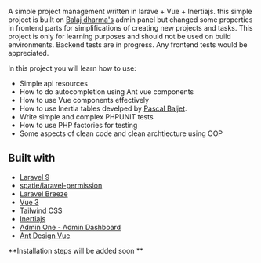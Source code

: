 

A simple project management written in larave + Vue + Inertiajs. 
this simple project is built on [Balaj dharma's](https://github.com/balajidharma/laravel-vue-admin-panel) admin panel but changed some properties in frontend parts for simplifications of creating new projects and tasks. This project is only for learning purposes and should not be used on build environments. Backend tests are in progress. Any frontend tests would be appreciated.

In this project you will learn how to use:
- Simple api resources
- How to do autocompletion using Ant vue components
- How to use Vue components effectively
- How to use Inertia tables develped by [Pascal Baljet](https://github.com/protonemedia/inertiajs-tables-laravel-query-builder).
- Write simple and complex PHPUNIT tests
- How to use PHP factories for testing
- Some aspects of clean code and clean archtiecture using OOP

## Built with
- [Laravel 9](https://github.com/laravel/framework)
- [spatie/laravel-permission](https://github.com/spatie/laravel-permission)
- [Laravel Breeze](https://github.com/laravel/breeze)
- [Vue 3](https://vuejs.org/)
- [Tailwind CSS](https://tailwindcss.com/)
- [Inertiajs](https://inertiajs.com/)
- [Admin One - Admin Dashboard](https://github.com/justboil/admin-one-vue-tailwind)
- [Ant Design Vue](https://antdv.com/components/overview)

**Installation steps will be added soon
**
